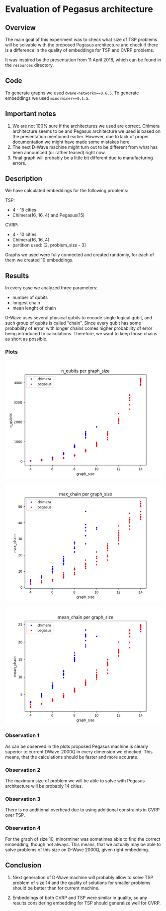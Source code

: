 # Evaluation of Pegasus architecture

## Overview

The main goal of this experiment was to check what size of TSP problems will be solvable with the proposed Pegasus architecture and check if there is a difference in the quality of embeddings for TSP and CVRP problems.

It was inspired by the presentation from 11 April 2018, which can be found in the `resources` directory.

## Code 

To generate graphs we used `dwave-networkx==0.6.5`.
To generate embeddings we used `minorminer==0.1.5`.

## Important notes

1. We are not 100% sure if the architectures we used are correct. Chimera architecture seems to be and Pegasus architecture we used is based on the presentation mentioned earlier. However, due to lack of proper documentation we might have made some mistakes here.
2. The next D-Wave machine might turn out to be different from what has been announced (or rather teased) right now.
3. Final graph will probably be a little bit different due to manufacturing errors. 

## Description

We have calculated embeddings for the following problems:

TSP:
- 4 - 15 cities
- Chimera(16, 16, 4) and Pegasus(15)

CVRP:
- 4 - 10 cities
- Chimera(16, 16, 4)
- partition used: [2, problem_size - 3]

Graphs we used were fully connected and created randomly, for each of them we created 10 embeddings.


## Results

In every case we analyzed three parameters:
- number of qubits
- longest chain
- mean lenght of chain

D-Wave uses several physical qubits to encode single logical qubit, and such group of qubits is called "chain". Since every qubit has some probability of error, with longer chains comes higher probability of error being introduced to calculations. Therefore, we want to keep those chains as short as possible.

### Plots

![](figures/architecture_n_qubits.png)

![](figures/architecture_max_chain.png)

![](figures/architecture_mean_chain.png)

### Observation 1

As can be observed in the plots proposed Pegasus machine is clearly superior to current DWave-2000Q in every dimension we checked. This means, that the calculations should be faster and more accurate.

### Observation 2

The maximum size of problem we will be able to solve with Pegasus architecture will be probably 14 cities.

### Observation 3

There is no additional overhead due to using additional constraints in CVRP over TSP.

### Observation 4

For the graph of size 10, minorminer was sometimes able to find the correct embedding, though not always. This means, that we actually may be able to solve problems of this size on D-Wave 2000Q, given right embedding.

## Conclusion

1. Next generation of D-Wave machine will probably allow to solve TSP problem of size 14 and the quality of solutions for smaller problems should be better than for current machine. 

2. Embeddings of both CVRP and TSP were similar in quality, so any results considering embedding for TSP should generalize well for CVRP.
